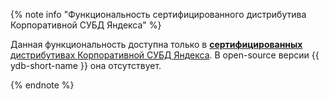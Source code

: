 {% note info "Функциональность сертифицированного дистрибутива Корпоративной СУБД Яндекса" %}

Данная функциональность доступна только в [**сертифицированных** дистрибутивах Корпоративной СУБД Яндекса](../downloads/yandex-enterprise-database.md#certified). В open-source версии {{ ydb-short-name }} она отсутствует.

{% endnote %}
